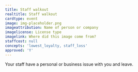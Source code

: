 ```yaml
---
title: Staff walkout
realtitle: Staff walkout
cardtype: event
image: img-placeholder.png
imageattribution: Name of person or company
imagelicense: License type
imagelink: Where did this image come from?
staffcost: null
concepts: 'lowest_loyalty, staff_loss'
approved: 'Y'
---
```


Your staff have a personal or business issue with you and leave.
